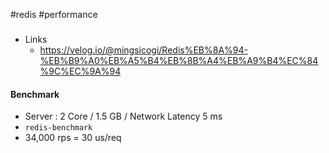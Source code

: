 #redis #performance

### 
* Links
	* https://velog.io/@mingsicogi/Redis%EB%8A%94-%EB%B9%A0%EB%A5%B4%EB%8B%A4%EB%A9%B4%EC%84%9C%EC%9A%94
#### Benchmark
* Server : 2 Core / 1.5 GB / Network Latency 5 ms
* `redis-benchmark`
* 34,000 rps = 30 us/req
